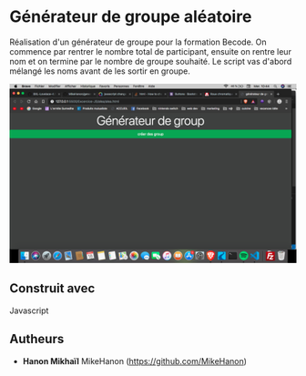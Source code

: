 # Générateur de groupe aléatoire

Réalisation d'un générateur de groupe pour la formation Becode. On commence par rentrer le nombre total de participant, ensuite on rentre leur nom et on termine par le nombre de groupe souhaité. Le script vas d'abord mélangé les noms avant de les sortir en groupe.

<img src="screenshot.png">

## Construit avec

Javascript

## Autheurs

* **Hanon Mikhaïl** MikeHanon (https://github.com/MikeHanon)

